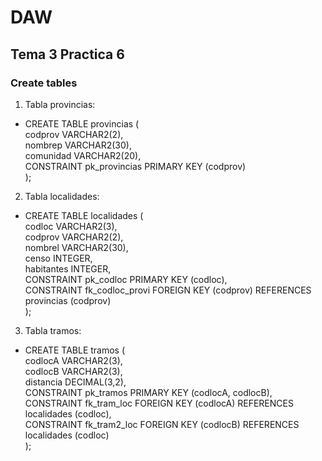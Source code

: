 # DAW
## Tema 3 Practica 6
### Create tables
1. Tabla provincias:
- CREATE TABLE provincias (<br>
    codprov VARCHAR2(2),<br>
    nombrep VARCHAR2(30),<br>
    comunidad VARCHAR2(20),<br>
    CONSTRAINT pk_provincias PRIMARY KEY (codprov)<br>
);
2. Tabla localidades:
- CREATE TABLE localidades (<br>
    codloc VARCHAR2(3),<br>
    codprov VARCHAR2(2),<br>
    nombrel VARCHAR2(30),<br>
    censo INTEGER,<br>
    habitantes INTEGER,<br>
    CONSTRAINT pk_codloc PRIMARY KEY (codloc),<br>
    CONSTRAINT fk_codloc_provi FOREIGN KEY (codprov) REFERENCES provincias (codprov)<br>
);
3. Tabla tramos:
- CREATE TABLE tramos (<br>
    codlocA VARCHAR2(3),<br>
    codlocB VARCHAR2(3),<br>
    distancia DECIMAL(3,2),<br>
    CONSTRAINT pk_tramos PRIMARY KEY (codlocA, codlocB),<br>
    CONSTRAINT fk_tram_loc FOREIGN KEY (codlocA) REFERENCES localidades (codloc),<br>
    CONSTRAINT fk_tram2_loc FOREIGN KEY (codlocB) REFERENCES localidades (codloc)<br>
);

